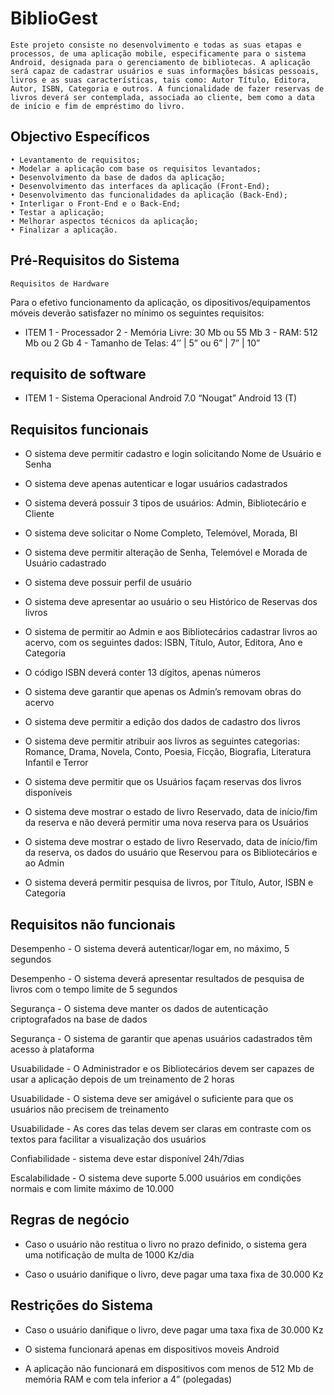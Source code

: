 # BiblioGest
    Este projeto consiste no desenvolvimento e todas as suas etapas e processos, de uma aplicação mobile, especificamente para o sistema Android, designada para o gerenciamento de bibliotecas. A aplicação será capaz de cadastrar usuários e suas informações básicas pessoais, livros e as suas características, tais como: Autor Título, Editora, Autor, ISBN, Categoria e outros. A funcionalidade de fazer reservas de livros deverá ser contemplada, associada ao cliente, bem como a data de início e fim de empréstimo do livro.

## Objectivo Específicos  

    • Levantamento de requisitos;  
    • Modelar a aplicação com base os requisitos levantados;  
    • Desenvolvimento da base de dados da aplicação; 
    • Desenvolvimento das interfaces da aplicação (Front-End); 
    • Desenvolvimento das funcionalidades da aplicação (Back-End);
    • Interligar o Front-End e o Back-End;
    • Testar a aplicação;
    • Melhorar aspectos técnicos da aplicação;
    • Finalizar a aplicação.  


## Pré-Requisitos do Sistema
	Requisitos de Hardware
Para o efetivo funcionamento da aplicação, os dipositivos/equipamentos móveis deverão satisfazer no mínimo os seguintes requisitos:

- ITEM
1 - Processador
2 - Memória Livre: 30 Mb ou 55 Mb
3 - RAM: 512 Mb ou 2 Gb
4 - Tamanho de Telas: 4’’ | 5” ou 6” | 7” | 10”

## requisito de software
- ITEM
1 - Sistema Operacional
Android 7.0 “Nougat”
Android 13 (T)

## Requisitos funcionais

- O sistema deve permitir cadastro e login solicitando Nome de Usuário e Senha 

- O sistema deve apenas autenticar e logar usuários cadastrados

- O sistema deverá possuir 3 tipos de usuários: Admin, Bibliotecário e Cliente
- O sistema deve solicitar o Nome Completo, Telemóvel, Morada, BI

- O sistema deve permitir alteração de Senha, Telemóvel e Morada de Usuário cadastrado

- O sistema deve possuir perfil de usuário
- O sistema deve apresentar ao usuário o seu Histórico de Reservas dos livros

- O sistema de permitir ao Admin e aos Bibliotecários cadastrar livros ao acervo, com os seguintes dados: ISBN, Título, Autor, Editora, Ano e Categoria 

- O código ISBN deverá conter 13 dígitos, apenas números

- O sistema deve garantir que apenas os Admin’s removam obras do acervo

- O sistema deve permitir a edição dos dados de cadastro dos livros

- O sistema deve permitir atribuir aos livros as seguintes categorias: Romance, Drama, Novela, Conto, Poesia, Ficção, Biografia, Literatura Infantil e Terror

- O sistema deve permitir que os Usuários façam reservas dos livros disponíveis

- O sistema deve mostrar o estado de livro Reservado, data de início/fim da reserva e não deverá permitir uma nova reserva para os Usuários

- O sistema deve mostrar o estado de livro Reservado, data de início/fim da reserva, os dados do usuário que Reservou para os Bibliotecários e ao Admin

- O sistema deverá permitir pesquisa de livros, por Título, Autor, ISBN e Categoria


## Requisitos não funcionais

Desempenho - O sistema deverá autenticar/logar em, no máximo, 5 segundos

Desempenho - O sistema deverá apresentar resultados de pesquisa de livros com o tempo limite de 5 segundos

Segurança - O sistema deve manter os dados de autenticação criptografados na base de dados

Segurança - O sistema de garantir que apenas usuários cadastrados têm acesso à plataforma

Usuabilidade - O Administrador e os Bibliotecários devem ser capazes de usar a aplicação depois de um treinamento de 2 horas

Usuabilidade - O sistema deve ser amigável o suficiente para que os usuários não precisem de treinamento

Usuabilidade - As cores das telas devem ser claras em contraste com os textos para facilitar a visualização dos usuários

Confiabilidade -  sistema deve estar disponível 24h/7dias

Escalabilidade - O sistema deve suporte 5.000 usuários em condições normais e com limite máximo de 10.000


## Regras de negócio

- Caso o usuário não restitua o livro no prazo definido, o sistema gera uma notificação de multa de 1000 Kz/dia

- Caso o usuário danifique o livro, deve pagar uma taxa fixa de 30.000 Kz


##  Restrições do Sistema

- Caso o usuário danifique o livro, deve pagar uma taxa fixa de 30.000 Kz

- O sistema funcionará apenas em dispositivos moveis Android

- A aplicação não funcionará em dispositivos com menos de 512 Mb de memória RAM e com tela inferior a 4” (polegadas)

